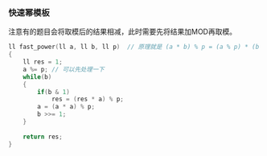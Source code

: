 ### 快速幂模板
注意有的题目会将取模后的结果相减，此时需要先将结果加MOD再取模。
```cpp
ll fast_power(ll a, ll b, ll p)  // 原理就是 (a * b) % p = (a % p) * (b % p)
{
    ll res = 1;
    a %= p; // 可以先处理一下
    while(b)
    {
        if(b & 1)
            res = (res * a) % p;
        a = (a * a) % p;
        b >>= 1;
    }
    
    return res;
}
```


